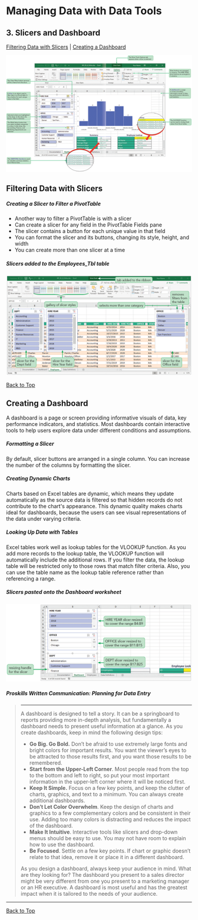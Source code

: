 # Managing Data with Data Tools
[](#top)
## 3. Slicers and Dashboard 
[Filtering Data with Slicers](#filtering-data-with-slicers) | [Creating a Dashboard](#creating-a-dashboard)

![Session 6-3 Visual Overview](../images/modules/M06/Session%206-3.png)  

## [](#filtering-data-with-slicers)Filtering Data with Slicers

##### Creating a Slicer to Filter a PivotTable
*   Another way to filter a PivotTable is with a slicer
*   Can create a slicer for any field in the PivotTable Fields pane
*   The slicer contains a button for each unique value in that field
*   You can format the slicer and its buttons, changing its style, height, and width
*   You can create more than one slicer at a time

##### Slicers added to the Employees_Tbl table
![Figure 6-33 Slicers added to the Employees_Tbl table](../images/modules/M06/Figure%206-33.png)

[Back to Top](#top)

## [](#creating-a-dashboard)Creating a Dashboard
A dashboard is a page or screen providing informative visuals of data, key performance indicators, and statistics. Most dashboards contain interactive tools to help users explore data under different conditions and assumptions.

##### Formatting a Slicer

By default, slicer buttons are arranged in a single column. You can increase the number of the columns by formatting the slicer.

##### Creating Dynamic Charts

Charts based on Excel tables are dynamic, which means they update automatically as the source data is filtered so that hidden records do not contribute to the chart's appearance. This dynamic quality makes charts ideal for dashboards, because the users can see visual representations of the data under varying criteria.

##### Looking Up Data with Tables

Excel tables work well as lookup tables for the VLOOKUP function. As you add more records to the lookup table, the VLOOKUP function will automatically include the additional rows. If you filter the data, the lookup table will be restricted only to those rows that match filter criteria. Also, you can use the table name as the lookup table reference rather than referencing a range.

##### Slicers pasted onto the Dashboard worksheet
![Figure 6-35 Slicers pasted onto the Dashboard worksheet](../images/modules/M06/Figure%206-35.png)

##### Proskills Written Communication: Planning for Data Entry
><hr>A dashboard is designed to tell a story. It can be a springboard to reports providing more in-depth analysis, but fundamentally a dashboard needs to present useful information at a glance. As you create dashboards, keep in mind the following design tips:
>
> *   **Go Big. Go Bold.** Don’t be afraid to use extremely large fonts and bright colors for important results. You want the viewer’s eyes to be attracted to those results first, and you want those results to be remembered.
> *   **Start from the Upper-Left Corner**. Most people read from the top to the bottom and left to right, so put your most important information in the upper-left corner where it will be noticed first.
> *   **Keep It Simple.** Focus on a few key points, and keep the clutter of charts, graphics, and text to a minimum. You can always create additional dashboards.
> *   **Don’t Let Color Overwhelm**. Keep the design of charts and graphics to a few complementary colors and be consistent in their use. Adding too many colors is distracting and reduces the impact of the dashboard.
> *   **Make It Intuitive**. Interactive tools like slicers and drop-down menus should be easy to use. You may not have room to explain how to use the dashboard.
> *   **Be Focused**. Settle on a few key points. If chart or graphic doesn’t relate to that idea, remove it or place it in a different dashboard.
> 
> As you design a dashboard, always keep your audience in mind. What are they looking for? The dashboard you present to a sales director might be very different from one you present to a marketing manager or an HR executive. A dashboard is most useful and has the greatest impact when it is tailored to the needs of your audience.
<hr>

[Back to Top](#top)
